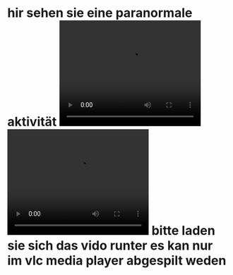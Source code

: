 <!DOCTYPE HTML>
<html>
<head>
</head>
<Body>
<h1>hir sehen sie eine paranormale aktivität
<video width="320" height="240" controls>
  <source src="1.mp4" type="video/mp4">
</video>
<video width="320" height="240" controls>
  <Source scr="2.mp4" type="video/mp4">
</video>
  <a>bitte laden sie sich das vido runter es kan nur im vlc media player abgespilt weden</a>
 </body > 
</html >

